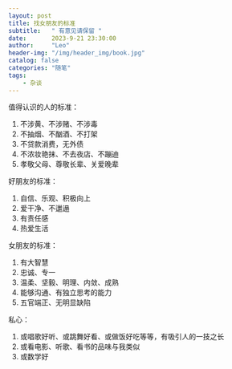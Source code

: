 ```yaml
---
layout: post
title: 找女朋友的标准
subtitle:   " 有意见请保留 "
date:       2023-9-21 23:30:00
author:     "Leo"
header-img: "/img/header_img/book.jpg"
catalog: false
categories: "随笔"
tags: 
    - 杂谈
---
```


值得认识的人的标准：

1. 不涉黄、不涉赌、不涉毒
2. 不抽烟、不酗酒、不打架
3. 不贷款消费，无外债
4. 不浓妆艳抹、不去夜店、不蹦迪
5. 孝敬父母、尊敬长辈、关爱晚辈

好朋友的标准：

1. 自信、乐观、积极向上
3. 爱干净、不邋遢
4. 有责任感
5. 热爱生活

女朋友的标准：

1. 有大智慧
2. 忠诚、专一
3. 温柔、坚毅、明理、内敛、成熟
4. 能够沟通、有独立思考的能力
5. 五官端正、无明显缺陷

私心：

1. 或唱歌好听、或跳舞好看、或做饭好吃等等，有吸引人的一技之长
2. 或看电影、听歌、看书的品味与我类似
3. 或数学好